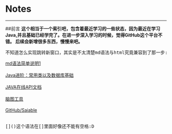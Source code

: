 # Notes
---
##前言
**这个相当于一个索引吧，包含着最近学习的一些状态，因为最近在学习Java,并且基础已经学完了。在进一步深入学习的时候，觉得GitHub这个平台不错。
后续会新增很多东西，慢慢来吧。**

<pre>
不知道怎么实现跳转新窗口，其实是不太清楚md语法与html究竟兼容到了那一步:D
</pre>

[md语法简单说明1](http://www.th7.cn/web/html-css/201411/68051.shtml) </br></br>
<a target = "_blank" href = "http://www.chuanke.com/v3501007-197571-1135528.html">Java进阶：常用类以及数据库基础</a></br></br>
<a target = "_blank" href = "http://tool.oschina.net/apidocs/apidoc?api=jdk-zh">JAVA在线API文档</a></br></br>
<a target = "_blank" href = "http://naotu.baidu.com/home">脑图工具</a></br></br>
[GitHub/Saiable](https://github.com/Saiable)</br></br>

<pre>
[]()这个语法在[]里面好像还不能有空格:D
</pre>
 

